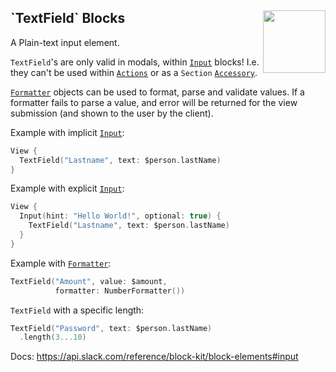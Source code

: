 <h2>`TextField` Blocks
  <img src="https://zeezide.com/img/blocksui/SwiftBlocksUIIcon256.png"
       align="right" width="100" height="100" />
</h2>

A Plain-text input element.

`TextField`'s are only valid in modals, within [`Input`](../TopLevel/Input.md) blocks!
I.e. they can't be used within [`Actions`](../TopLevel/Actions.md) or as a 
`Section` [`Accessory`](Accessory.md).

[`Formatter`](https://developer.apple.com/videos/play/wwdc2020/10160/)
objects can be used to format, parse and validate values. If a
formatter fails to parse a value, and error will be returned for the
view submission (and shown to the user by the client).

Example with implicit [`Input`](../TopLevel/Input.md):
```swift
View {
  TextField("Lastname", text: $person.lastName)
}
```

Example with explicit [`Input`](../TopLevel/Input.md):
```swift
View {
  Input(hint: "Hello World!", optional: true) {
    TextField("Lastname", text: $person.lastName)
  }
}
```

Example with [`Formatter`](https://developer.apple.com/videos/play/wwdc2020/10160/):
```swift
TextField("Amount", value: $amount,
          formatter: NumberFormatter())
```

`TextField` with a specific length:
```swift
TextField("Password", text: $person.lastName)
  .length(3...10)
```

Docs: https://api.slack.com/reference/block-kit/block-elements#input
